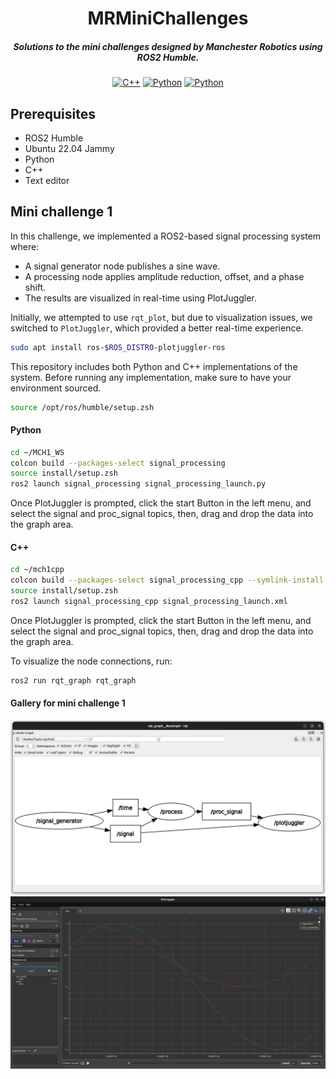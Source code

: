 
<div align="center">

# MRMiniChallenges

##### Solutions to the mini challenges designed by Manchester Robotics using ROS2 Humble. 

[![C++](https://img.shields.io/badge/C++-%2300599C.svg?logo=c%2B%2B&logoColor=white&?style=for-the-badge)](#)
[![Python](https://img.shields.io/badge/Python-3776AB?logo=python&logoColor=fff&?style=for-the-badge)](#)
[![Python](https://img.shields.io/badge/ROS2-Humble-3776AB?logo=ros&logoColor=fff&?style=for-the-badge)](#)

</div>


## Prerequisites

- ROS2 Humble
- Ubuntu 22.04 Jammy
- Python 
- C++
- Text editor 

## Mini challenge 1 


In this challenge, we implemented a ROS2-based signal processing system where:

- A signal generator node publishes a sine wave.
- A processing node applies amplitude reduction, offset, and a phase shift.
- The results are visualized in real-time using PlotJuggler.

Initially, we attempted to use `rqt_plot`, but due to visualization issues, we switched to `PlotJuggler`, which provided a better real-time experience.

```bash
sudo apt install ros-$ROS_DISTRO-plotjuggler-ros
```

This repository includes both Python and C++ implementations of the system. Before running any implementation, make sure to have your environment sourced.


```bash
source /opt/ros/humble/setup.zsh
```

#### Python
```bash
cd ~/MCH1_WS
colcon build --packages-select signal_processing
source install/setup.zsh
ros2 launch signal_processing signal_processing_launch.py
```

Once PlotJuggler is prompted, click the start Button in the left menu, and select the signal and proc_signal topics, then, drag and drop the data into the graph area. 

#### C++
```bash
cd ~/mch1cpp
colcon build --packages-select signal_processing_cpp --symlink-install
source install/setup.zsh
ros2 launch signal_processing_cpp signal_processing_launch.xml
```


Once PlotJuggler is prompted, click the start Button in the left menu, and select the signal and proc_signal topics, then, drag and drop the data into the graph area. 



To visualize the node connections, run:


```bash
ros2 run rqt_graph rqt_graph
```

#### Gallery for mini challenge 1

![graph1](Gallery/graph.jpg)
![plot1](Gallery/plot.jpg)
